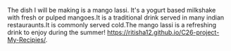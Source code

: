 The dish I will be making is a mango lassi. It's a yogurt based milkshake with fresh or pulped mangoes.It is a traditional drink served in many indian restauraunts.It is commonly served cold.The mango lassi is a refreshing drink to enjoy during the summer!
 https://ritisha12.github.io/C26-project-My-Recipies/.
